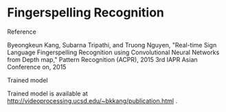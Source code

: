 # Fingerspelling Recognition

Reference

Byeongkeun Kang, Subarna Tripathi, and Truong Nguyen, "Real-time Sign Language Fingerspelling Recognition using Convolutional Neural Networks from Depth map," Pattern Recognition (ACPR), 2015 3rd IAPR Asian Conference on, 2015


Trained model

Trained model is available at http://videoprocessing.ucsd.edu/~bkkang/publication.html .

